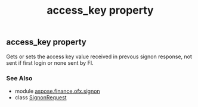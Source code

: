 ﻿---
title: access_key property
second_title: Aspose.Finance for Python via .NET API References
description: 
type: docs
weight: 30
url: /python-net/aspose.finance.ofx.signon/signonrequest/access_key/
is_root: false
---

## access_key property


Gets or sets the access key value received in prevous signon response, not sent if first login or none sent by FI.

### See Also
* module [aspose.finance.ofx.signon](../../)
* class [SignonRequest](/finance/python-net/aspose.finance.ofx.signon/signonrequest)
